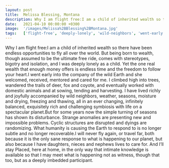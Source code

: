 ```yaml
---
layout: post
title:  Melissa Blessing, Montana
description: Why I am flight free:I am a child of inherited wealth so there have been endless opportunities to fly all over the world. But being born to wealth, th...
date:   2021-04-10 00:00:00 +0300
image:  '/images/Melissa%2BBlessing%2BMontana.jpg'
tags:   ['flight-free', 'deeply-lonely', 'wild-neighbors', 'went-early', 'travel-far', 'strange-anomalies', 'stay-placed', 'simple-turning']
---
```

Why I am flight free:I am a child of inherited wealth so there have been endless opportunities to fly all over the world. But being born to wealth, though assumed to be the ultimate free ride, comes with stereotypes, bigotry and isolation, and I was deeply lonely as a child. Yet the one real wealth that enough money offers is endless time and the freedom to follow your heart.I went early into the company of the wild Earth and she welcomed, received, mentored and cared for me. I climbed high into trees, wandered the trails of deer, fox and coyote, and eventually worked with domestic animals and at sowing, tending and harvesting. I have lived richly and joyfully accompanied by wild neighbors, weather, seasons, moisture and drying, freezing and thawing, all in an ever changing, infinitely balanced, exquisitely rich and challenging symbiosis with life on a spectacular planet.But for some years now the simple turning of seasons has shown its disturbance. Strange anomalies are presenting new and impossible problems. Cyclic structures are disrupted and dyings are randomizing. What humanity is causing the Earth to respond to is no longer subtle and no longer recoverable.I will never fly again, or travel far, both because it is the only sane response to what is happening to our planet, but also because I have daughters, nieces and nephews lives to care for. And I’ll stay Placed, here at home, in the only way that intimate knowledge is available so that I may meet what is happening not as witness, though that too, but as a deeply imbedded participant.

